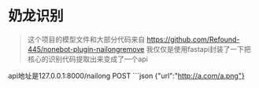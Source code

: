 # 奶龙识别

> 这个项目的模型文件和大部分代码来自 https://github.com/Refound-445/nonebot-plugin-nailongremove
> 我仅仅是使用fastapi封装了一下把核心的识别代码提取出来变成了一个api

api地址是127.0.0.1:8000/nailong 
POST ```json
{"url":"http://a.com/a.png"}
```